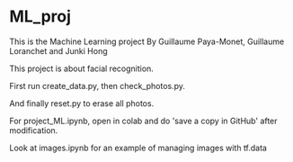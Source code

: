 # ML_proj

This is the Machine Learning project By Guillaume Paya-Monet, Guillaume Loranchet and Junki Hong

This project is about facial recognition.

First run create_data.py, then check_photos.py.

And finally reset.py to erase all photos.

For project_ML.ipynb, open in colab and do 'save a copy in GitHub' after modification.

Look at images.ipynb for an example of managing images with tf.data
